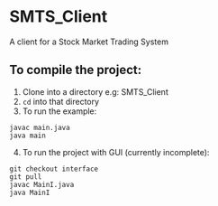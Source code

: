 # SMTS_Client
A client for a Stock Market Trading System


## To compile the project:
1. Clone into a directory e.g: SMTS_Client
2. `cd` into that directory
3. To run the example:
```
javac main.java
java main
```
4. To run the project with GUI (currently incomplete):
```
git checkout interface
git pull
javac MainI.java
java MainI
```
